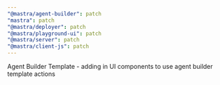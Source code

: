 ```yaml
---
"@mastra/agent-builder": patch
"mastra": patch
"@mastra/deployer": patch
"@mastra/playground-ui": patch
"@mastra/server": patch
"@mastra/client-js": patch
---
```


Agent Builder Template - adding in UI components to use agent builder template actions
